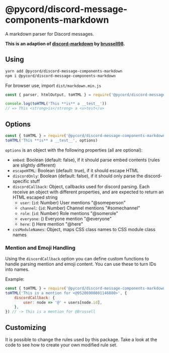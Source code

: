 # @pycord/discord-message-components-markdown

A markdown parser for Discord messages.

**This is an adaption of [discord-markdown](https://github.com/brussell98/discord-markdown) by [brussell98](https://github.com/brussell98).**

## Using

```bash
yarn add @pycord/discord-message-components-markdown
npm i @pycord/discord-message-components-markdown
```

For browser use, import `dist/markdown.min.js`

```js
const { parser, htmlOutput, toHTML } = require('@pycord/discord-message-components-markdown')

console.log(toHTML('This **is** a __test__'))
// => This <strong>is</strong> a <u>test</u>
```

## Options

```js
const { toHTML } = require('@pycord/discord-message-components-markdown')
toHTML('This **is** a __test__', options)
```

`options` is an object with the following properties (all are optional):

* `embed`: Boolean (default: false), if it should parse embed contents (rules are slightly different)
* `escapeHTML`: Boolean (default: true), if it should escape HTML
* `discordOnly`: Boolean (default: false), if it should only parse the discord-specific stuff
* `discordCallback`: Object, callbacks used for discord parsing. Each receive an object with different properties, and are expected to return an HTML escaped string
  * `user`: (`id`: Number) User mentions "@someperson"
  * `channel`: (`id`: Number) Channel mentions "#somechannel"
  * `role`: (`id`: Number) Role mentions "@somerole"
  * `everyone`: () Everyone mention "@everyone"
  * `here`: () Here mention "@here"
* `cssModuleNames`: Object, maps CSS class names to CSS module class names

### Mention and Emoji Handling

Using the `discordCallback` option you can define custom functions to handle parsing mention and emoji content. You can use these to turn IDs into names.

Example:

```js
const { toHTML } = require('@pycord/discord-message-components-markdown')
toHTML('This is a mention for <@95286900801146880>', {
	discordCallback: {
		user: node => '@' + users[node.id],
	},
}) // -> This is a mention for @Brussell
```

## Customizing

It is possible to change the rules used by this package. Take a look at the code to see how to create your own modified rule set.

